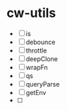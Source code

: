 # cw-utils

- [ ] is
- [ ] debounce
- [ ] throttle
- [ ] deepClone
- [ ] wrapFn
- [ ] qs
- [ ] queryParse
- [ ] getEnv
- [ ] 
